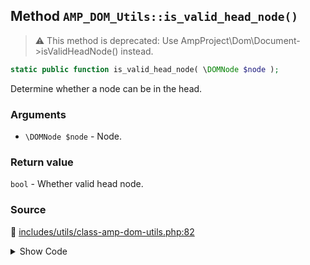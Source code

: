 ## Method `AMP_DOM_Utils::is_valid_head_node()`

> :warning: This method is deprecated: Use AmpProject\Dom\Document-&gt;isValidHeadNode() instead.

```php
static public function is_valid_head_node( \DOMNode $node );
```

Determine whether a node can be in the head.

### Arguments

* `\DOMNode $node` - Node.

### Return value

`bool` - Whether valid head node.

### Source

:link: [includes/utils/class-amp-dom-utils.php:82](/includes/utils/class-amp-dom-utils.php#L82-L85)

<details>
<summary>Show Code</summary>

```php
public static function is_valid_head_node( DOMNode $node ) {
	_deprecated_function( __METHOD__, '1.5.0', 'AmpProject\Dom\Document->isValidHeadNode()' );
	return Document::fromNode( $node )->isValidHeadNode( $node );
}
```

</details>
